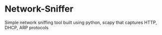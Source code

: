 # Network-Sniffer
Simple network sniffing tool built using python, scapy that captures HTTP, DHCP, ARP protocols
